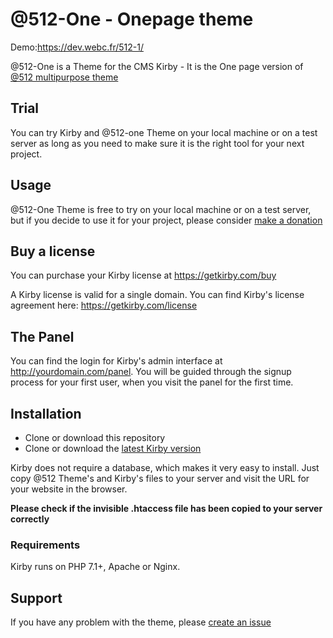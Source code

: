# @512-One - Onepage theme

Demo:<https://dev.webc.fr/512-1/>

@512-One is a Theme for the CMS Kirby - It is the One page version of [@512 multipurpose theme](https://github.com/constantinjoly/512)

## Trial

You can try Kirby and @512-one Theme on your local machine or on a test server as long as you need to make sure it is the right tool for your next project.

## Usage

@512-One Theme is free to try on your local machine or on a test server, but if you decide to use it for your project, please consider [make a donation](https://www.paypal.com/cgi-bin/webscr?cmd=_s-xclick&hosted_button_id=LF8XQ2LV5LCH6&source=url)

## Buy a license

You can purchase your Kirby license at
<https://getkirby.com/buy>

A Kirby license is valid for a single domain. You can find Kirby's license agreement here: <https://getkirby.com/license>

## The Panel

You can find the login for Kirby's admin interface at http://yourdomain.com/panel. You will be guided through the signup process for your first user, when you visit the panel for the first time.

## Installation

- Clone or download this repository
- Clone or download the [latest Kirby version](https://github.com/getkirby/kirby)

Kirby does not require a database, which makes it very easy to install. Just copy @512 Theme's and Kirby's files to your server and visit the URL for your website in the browser.

**Please check if the invisible .htaccess file has been
copied to your server correctly**

### Requirements

Kirby runs on PHP 7.1+, Apache or Nginx.

## Support

If you have any problem with the theme, please [create an issue](https://github.com/constantinjoly/512-1/issues)
